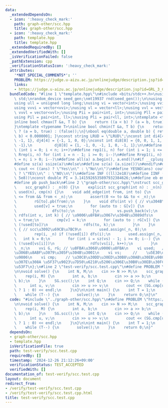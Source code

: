 ```yaml
---
data:
  _extendedDependsOn:
  - icon: ':heavy_check_mark:'
    path: graph-other/scc.hpp
    title: graph-other/scc.hpp
  - icon: ':heavy_check_mark:'
    path: template.hpp
    title: template.hpp
  _extendedRequiredBy: []
  _extendedVerifiedWith: []
  _isVerificationFailed: false
  _pathExtension: cpp
  _verificationStatusIcon: ':heavy_check_mark:'
  attributes:
    '*NOT_SPECIAL_COMMENTS*': ''
    PROBLEM: https://judge.u-aizu.ac.jp/onlinejudge/description.jsp?id=GRL_3_C
    links:
    - https://judge.u-aizu.ac.jp/onlinejudge/description.jsp?id=GRL_3_C
  bundledCode: "#line 1 \"template.hpp\"\n#include <bits/stdc++.h>\nusing namespace\
    \ std;\nrandom_device seed_gen;\nmt19937 rnd(seed_gen());\n\nusing ll = long long;\n\
    using ull = unsigned long long;\nusing vi = vector<int>;\nusing vvi = vector<vi>;\n\
    using vvvi = vector<vvi>;\nusing vl = vector<ll>;\nusing vvl = vector<vl>;\nusing\
    \ vvvl = vector<vvl>;\nusing Pii = pair<int, int>;\nusing Pll = pair<ll, ll>;\n\
    using Pil = pair<int, ll>;\nusing Pli = pair<ll, int>;\ntemplate <typename T>\n\
    inline bool chmax(T &a, T b) {\n    return ((a < b) ? (a = b, true) : (false));\n\
    }\ntemplate <typename T>\ninline bool chmin(T &a, T b) {\n    return ((a > b)\
    \ ? (a = b, true) : (false));\n}\nbool eq(double a, double b) { return abs(a -\
    \ b) < 0.0000001; }\nconst string LRUD = \"LRUD\";\nconst int di4[4] = {0, 0,\
    \ -1, 1}, dj4[4] = {-1, 1, 0, 0};\nconst int di8[8] = {0, 0, 1, 1, 1, -1, -1,\
    \ -1},\n          dj8[8] = {1, -1, 0, -1, 1, 0, -1, 1};\n\n#define rep(i, n) for\
    \ (int i = 0; i < n; i++)\n#define rep1(i, n) for (int i = 1; i <= n; i++)\n#define\
    \ Rrep(i, n) for (int i = n - 1; i >= 0; i--)\n#define Rrep1(i, n) for (int i\
    \ = n; i > 0; i--)\n#define all(a) a.begin(), a.end()\n#if __cplusplus >= 202003L\n\
    #define sz(a) ssize(a)\n#else\n#define sz(a) (a.size())\n#endif\n#define yesno(ans)\
    \ cout << ((ans) ? \"Yes\\n\" : \"No\\n\")\n#define YESNO(ans) cout << ((ans)\
    \ ? \"YES\\n\" : \"NO\\n\")\n#define INF ((ll)2e18)\n#define IINF ((int)(1e9 +\
    \ 5e8))\nconst double PI = 3.1415926535897932384626;\n#define eb emplace_back\n\
    #define pb push_back\n#line 2 \"graph-other/scc.hpp\"\nstruct scc_graph {\npublic:\n\
    \    scc_graph() : _n(0) {}\n    explicit scc_graph(int n) : _n(n), G(n), rG(n),\
    \ used(n), cmp(n) {}\n    void add_edge(int from, int to) {\n        assert(0\
    \ <= from && from < _n);\n        assert(0 <= to && to < _n);\n        G[from].pb(to);\n\
    \        rG[to].pb(from);\n    }\n    void dfs(int v) { // v\u304B\u3089dfs\n\
    \        used[v] = true;\n        for (auto to : G[v]) {\n            if (!used[to])\n\
    \                dfs(to);\n        }\n        vs.push_back(v);\n    }\n    void\
    \ rdfs(int v, int k) { // \u9006\u8FBA\u3067v\u304B\u3089dfs\n        used[v]\
    \ = true;\n        cmp[v] = k;\n        for (auto to : rG[v]) {\n            if\
    \ (!used[to])\n                rdfs(to, k);\n        }\n    }\n    void scc()\
    \ { // scc\u3092\u69CB\u7BC9\n        used.assign(_n, 0);\n        vs.clear();\n\
    \        rep(i, _n) if (!used[i]) dfs(i);\n        used.assign(_n, 0);\n     \
    \   int k = 0;\n        for (int i = sz(vs) - 1; i >= 0; i--) {\n            if\
    \ (!used[vs[i]])\n                rdfs(vs[i], k++);\n        }\n    }\n\n    int\
    \ _n;\n    vvi G, rG; // \u8FBA\u3068\u9006\u8FBA\n    vi used;   // \u3059\u3067\
    \u306B\u8ABF\u3079\u305F\u304B\u3001\n    vi vs;     //    \u5E30\u308A\u304C\u3051\
    \u9806\n    vi cmp;    // \u30C8\u30DD\u30ED\u30B8\u30AB\u30EB\u9806\u5E8F \u3064\
    \u307E\u308A \u5F37\u9023\u7D50\u6210\u5206\u306E\u30B0\u30EB\u30FC\u30D7\u756A\
    \u53F7\n};\n#line 2 \"test-verify/scc.test.cpp\"\n#define PROBLEM \"https://judge.u-aizu.ac.jp/onlinejudge/description.jsp?id=GRL_3_C\"\
    \n\nvoid solve() {\n    int N, M;\n    cin >> N >> M;\n    scc_graph SG(N);\n\
    \    rep(i, M) {\n        int a, b;\n        cin >> a >> b;\n        SG.add_edge(a,\
    \ b);\n    }\n    SG.scc();\n    int Q;\n    cin >> Q;\n    while (Q--) {\n  \
    \      int u, v;\n        cin >> u >> v;\n        cout << (SG.cmp[u] == SG.cmp[v]\
    \ ? 1 : 0) << endl;\n    }\n}\n\nint main() {\n    int T = 1;\n    // cin>>T;\n\
    \    while (T--) {\n        solve();\n    }\n    return 0;\n}\n"
  code: "#include \"../graph-other/scc.hpp\"\n#define PROBLEM \"https://judge.u-aizu.ac.jp/onlinejudge/description.jsp?id=GRL_3_C\"\
    \n\nvoid solve() {\n    int N, M;\n    cin >> N >> M;\n    scc_graph SG(N);\n\
    \    rep(i, M) {\n        int a, b;\n        cin >> a >> b;\n        SG.add_edge(a,\
    \ b);\n    }\n    SG.scc();\n    int Q;\n    cin >> Q;\n    while (Q--) {\n  \
    \      int u, v;\n        cin >> u >> v;\n        cout << (SG.cmp[u] == SG.cmp[v]\
    \ ? 1 : 0) << endl;\n    }\n}\n\nint main() {\n    int T = 1;\n    // cin>>T;\n\
    \    while (T--) {\n        solve();\n    }\n    return 0;\n}"
  dependsOn:
  - graph-other/scc.hpp
  - template.hpp
  isVerificationFile: true
  path: test-verify/scc.test.cpp
  requiredBy: []
  timestamp: '2024-12-26 21:12:26+09:00'
  verificationStatus: TEST_ACCEPTED
  verifiedWith: []
documentation_of: test-verify/scc.test.cpp
layout: document
redirect_from:
- /verify/test-verify/scc.test.cpp
- /verify/test-verify/scc.test.cpp.html
title: test-verify/scc.test.cpp
---
```

